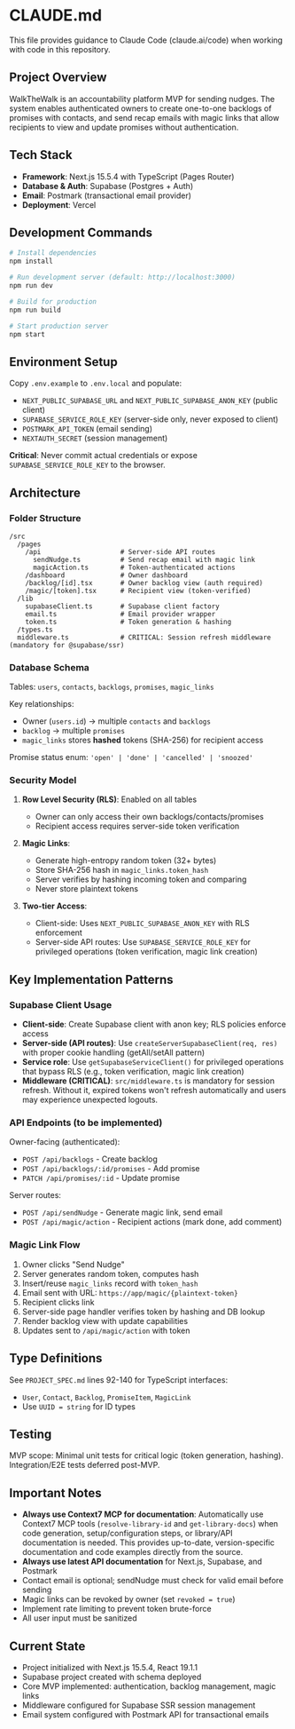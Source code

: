 # CLAUDE.md

This file provides guidance to Claude Code (claude.ai/code) when working with code in this repository.

## Project Overview

WalkTheWalk is an accountability platform MVP for sending nudges. The system enables authenticated owners to create one-to-one backlogs of promises with contacts, and send recap emails with magic links that allow recipients to view and update promises without authentication.

## Tech Stack

- **Framework**: Next.js 15.5.4 with TypeScript (Pages Router)
- **Database & Auth**: Supabase (Postgres + Auth)
- **Email**: Postmark (transactional email provider)
- **Deployment**: Vercel

## Development Commands

```bash
# Install dependencies
npm install

# Run development server (default: http://localhost:3000)
npm run dev

# Build for production
npm run build

# Start production server
npm start
```

## Environment Setup

Copy `.env.example` to `.env.local` and populate:
- `NEXT_PUBLIC_SUPABASE_URL` and `NEXT_PUBLIC_SUPABASE_ANON_KEY` (public client)
- `SUPABASE_SERVICE_ROLE_KEY` (server-side only, never exposed to client)
- `POSTMARK_API_TOKEN` (email sending)
- `NEXTAUTH_SECRET` (session management)

**Critical**: Never commit actual credentials or expose `SUPABASE_SERVICE_ROLE_KEY` to the browser.

## Architecture

### Folder Structure

```
/src
  /pages
    /api                    # Server-side API routes
      sendNudge.ts          # Send recap email with magic link
      magicAction.ts        # Token-authenticated actions
    /dashboard              # Owner dashboard
    /backlog/[id].tsx       # Owner backlog view (auth required)
    /magic/[token].tsx      # Recipient view (token-verified)
  /lib
    supabaseClient.ts       # Supabase client factory
    email.ts                # Email provider wrapper
    token.ts                # Token generation & hashing
  /types.ts
  middleware.ts             # CRITICAL: Session refresh middleware (mandatory for @supabase/ssr)
```

### Database Schema

Tables: `users`, `contacts`, `backlogs`, `promises`, `magic_links`

Key relationships:
- Owner (`users.id`) → multiple `contacts` and `backlogs`
- `backlog` → multiple `promises`
- `magic_links` stores **hashed** tokens (SHA-256) for recipient access

Promise status enum: `'open' | 'done' | 'cancelled' | 'snoozed'`

### Security Model

1. **Row Level Security (RLS)**: Enabled on all tables
   - Owner can only access their own backlogs/contacts/promises
   - Recipient access requires server-side token verification

2. **Magic Links**:
   - Generate high-entropy random token (32+ bytes)
   - Store SHA-256 hash in `magic_links.token_hash`
   - Server verifies by hashing incoming token and comparing
   - Never store plaintext tokens

3. **Two-tier Access**:
   - Client-side: Uses `NEXT_PUBLIC_SUPABASE_ANON_KEY` with RLS enforcement
   - Server-side API routes: Use `SUPABASE_SERVICE_ROLE_KEY` for privileged operations (token verification, magic link creation)

## Key Implementation Patterns

### Supabase Client Usage

- **Client-side**: Create Supabase client with anon key; RLS policies enforce access
- **Server-side (API routes)**: Use `createServerSupabaseClient(req, res)` with proper cookie handling (getAll/setAll pattern)
- **Service role**: Use `getSupabaseServiceClient()` for privileged operations that bypass RLS (e.g., token verification, magic link creation)
- **Middleware (CRITICAL)**: `src/middleware.ts` is mandatory for session refresh. Without it, expired tokens won't refresh automatically and users may experience unexpected logouts.

### API Endpoints (to be implemented)

Owner-facing (authenticated):
- `POST /api/backlogs` - Create backlog
- `POST /api/backlogs/:id/promises` - Add promise
- `PATCH /api/promises/:id` - Update promise

Server routes:
- `POST /api/sendNudge` - Generate magic link, send email
- `POST /api/magic/action` - Recipient actions (mark done, add comment)

### Magic Link Flow

1. Owner clicks "Send Nudge"
2. Server generates random token, computes hash
3. Insert/reuse `magic_links` record with `token_hash`
4. Email sent with URL: `https://app/magic/{plaintext-token}`
5. Recipient clicks link
6. Server-side page handler verifies token by hashing and DB lookup
7. Render backlog view with update capabilities
8. Updates sent to `/api/magic/action` with token

## Type Definitions

See `PROJECT_SPEC.md` lines 92-140 for TypeScript interfaces:
- `User`, `Contact`, `Backlog`, `PromiseItem`, `MagicLink`
- Use `UUID = string` for ID types

## Testing

MVP scope: Minimal unit tests for critical logic (token generation, hashing). Integration/E2E tests deferred post-MVP.

## Important Notes

- **Always use Context7 MCP for documentation**: Automatically use Context7 MCP tools (`resolve-library-id` and `get-library-docs`) when code generation, setup/configuration steps, or library/API documentation is needed. This provides up-to-date, version-specific documentation and code examples directly from the source.
- **Always use latest API documentation** for Next.js, Supabase, and Postmark
- Contact email is optional; sendNudge must check for valid email before sending
- Magic links can be revoked by owner (set `revoked = true`)
- Implement rate limiting to prevent token brute-force
- All user input must be sanitized

## Current State

- Project initialized with Next.js 15.5.4, React 19.1.1
- Supabase project created with schema deployed
- Core MVP implemented: authentication, backlog management, magic links
- Middleware configured for Supabase SSR session management
- Email system configured with Postmark API for transactional emails
